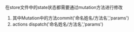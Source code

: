 <!--  -->
在store文件中的state状态都需要通过mutation方法进行修改
1. 其中Mutation中的方法commit('命名姓名/方法名','params')
2. actions dispatch('命名姓名/方法名','params')